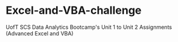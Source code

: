 # Excel-and-VBA-challenge
UofT SCS Data Analytics Bootcamp's Unit 1 to Unit 2 Assignments (Advanced Excel and VBA)
